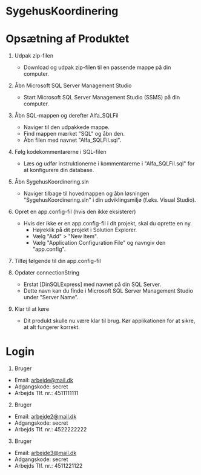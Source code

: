 # SygehusKoordinering

# Opsætning af Produktet

1. Udpak zip-filen
   - Download og udpak zip-filen til en passende mappe på din computer.

2. Åbn Microsoft SQL Server Management Studio
   - Start Microsoft SQL Server Management Studio (SSMS) på din computer.

3. Åbn SQL-mappen og derefter Alfa_SQLFil
   - Naviger til den udpakkede mappe.
   - Find mappen mærket "SQL" og åbn den.
   - Åbn filen med navnet "Alfa_SQLFil.sql".

4. Følg kodekommentarerne i SQL-filen
   - Læs og udfør instruktionerne i kommentarerne i "Alfa_SQLFil.sql" for at konfigurere din database.

 5. Åbn SygehusKoordinering.sln
    - Naviger tilbage til hovedmappen og åbn løsningen "SygehusKoordinering.sln" i din udviklingsmiljø (f.eks. Visual Studio).

 6. Opret en app.config-fil (hvis den ikke eksisterer)
     - Hvis der ikke er en app.config-fil i dit projekt, skal du oprette en ny.
       - Højreklik på dit projekt i Solution Explorer.
       - Vælg "Add" > "New Item".
       - Vælg "Application Configuration File" og navngiv den "app.config".

7. Tilføj følgende til din app.config-fil
   <configuration>
   <connectionStrings>
   <add name="post" connectionString="Data Source=[DinSQLExpress];Initial Catalog=Alfa_SygehusKoordinering;Integrated Security=True; Trust Server Certificate=True" providerName="Microsoft.Data.SqlClient"/>
   </connectionStrings>
   </configuration>

8. Opdater connectionString
    - Erstat [DinSQLExpress] med navnet på din SQL Server.
    - Dette navn kan du finde i Microsoft SQL Server Management Studio under "Server Name".

9. Klar til at køre
    - Dit produkt skulle nu være klar til brug. Kør applikationen for at sikre, at alt fungerer korrekt.

# Login
1.	Bruger
   - Email: arbejde@mail.dk
   - Adgangskode: secret
   - Arbejds Tlf. nr.: 4511111111
2.	Bruger
  - Email: arbejde2@mail.dk
  - Adgangskode: secret
  - Arbejds Tlf. nr.: 4522222222
3.	Bruger
  - Email: arbejde3@mail.dk
  - Adgangskode: secret
  - Arbejds Tlf. nr.: 4511221122
